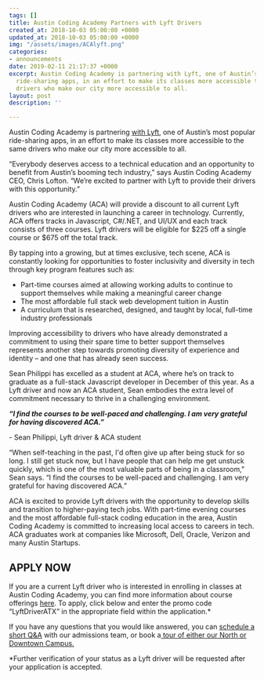 ```yaml
---
tags: []
title: Austin Coding Academy Partners with Lyft Drivers
created_at: 2018-10-03 05:00:00 +0000
updated_at: 2018-10-03 05:00:00 +0000
img: "/assets/images/ACAlyft.png"
categories:
- announcements
date: 2019-02-11 21:17:37 +0000
excerpt: Austin Coding Academy is partnering with Lyft, one of Austin’s most popular
  ride-sharing apps, in an effort to make its classes more accessible to the same
  drivers who make our city more accessible to all.
layout: post
description: ''

---
```

Austin Coding Academy is partnering [with Lyft](https://sites.google.com/lyft.com/lyftaustinonboarding/driver-deals/education), one of Austin’s most popular ride-sharing apps, in an effort to make its classes more accessible to the same drivers who make our city more accessible to all.

“Everybody deserves access to a technical education and an opportunity to benefit from Austin’s booming tech industry,” says Austin Coding Academy CEO, Chris Lofton. “We’re excited to partner with Lyft to provide their drivers with this opportunity.”

Austin Coding Academy (ACA) will provide a discount to all current Lyft drivers who are interested in launching a career in technology. Currently, ACA offers tracks in Javascript, C#/.NET, and UI/UX and each track consists of three courses. Lyft drivers will be eligible for $225 off a single course or $675 off the total track.

By tapping into a growing, but at times exclusive, tech scene, ACA is constantly looking for opportunities to foster inclusivity and diversity in tech through key program features such as:

* Part-time courses aimed at allowing working adults to continue to support themselves while making a meaningful career change
* The most affordable full stack web development tuition in Austin
* A curriculum that is researched, designed, and taught by local, full-time industry professionals

Improving accessibility to drivers who have already demonstrated a commitment to using their spare time to better support themselves represents another step towards promoting diversity of experience and identity – and one that has already seen success.

Sean Philippi has excelled as a student at ACA, where he’s on track to graduate as a full-stack Javascript developer in December of this year. As a Lyft driver and now an ACA student, Sean embodies the extra level of commitment necessary to thrive in a challenging environment.

<amp-img width="340px" height="340px" layout="fixed" src="/assets/images/sean_philippi.png" alt="Sean Philippi, Lyft driver & ACA student"></amp-img>

**_“I find the courses to be well-paced and challenging. I am very grateful for having discovered ACA.”_**

\- Sean Philippi, Lyft driver & ACA student

“When self-teaching in the past, I'd often give up after being stuck for so long. I still get stuck now, but I have people that can help me get unstuck quickly, which is one of the most valuable parts of being in a classroom," Sean says. “I find the courses to be well-paced and challenging. I am very grateful for having discovered ACA.”

ACA is excited to provide Lyft drivers with the opportunity to develop skills and transition to higher-paying tech jobs. With part-time evening courses and the most affordable full-stack coding education in the area, Austin Coding Academy is committed to increasing local access to careers in tech. ACA graduates work at companies like Microsoft, Dell, Oracle, Verizon and many Austin Startups.

## **APPLY NOW**

If you are a current Lyft driver who is interested in enrolling in classes at Austin Coding Academy, you can find more information about course offerings [here](https://austincodingacademy.com). To apply, click below and enter the promo code “LyftDriverATX” in the appropriate field within the application.*

If you have any questions that you would like answered, you can [schedule a short Q&A](https://acaappointment.acuityscheduling.com/schedule.php?appointmentType=1406673) with our admissions team, or book a[ tour of either our North or Downtown Campus.](https://info.austincodingacademy.com/schedule-a-tour)

\*Further verification of your status as a Lyft driver will be requested after your application is accepted.
